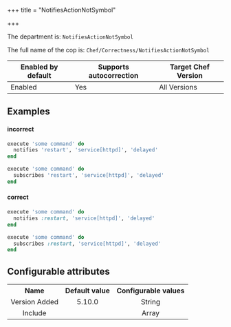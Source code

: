 +++
title = "NotifiesActionNotSymbol"

+++

<!-- This content is automatically generated. See https://github.com/chef/chef-web-docs/blob/main/generated/README.md -->

The department is: `NotifiesActionNotSymbol`

The full name of the cop is: `Chef/Correctness/NotifiesActionNotSymbol`

| Enabled by default | Supports autocorrection | Target Chef Version |
| --- | --- | --- |
| Enabled | Yes | All Versions |

## Examples


#### incorrect

```ruby
execute 'some command' do
  notifies 'restart', 'service[httpd]', 'delayed'
end

execute 'some command' do
  subscribes 'restart', 'service[httpd]', 'delayed'
end
```

#### correct

```ruby
execute 'some command' do
  notifies :restart, 'service[httpd]', 'delayed'
end

execute 'some command' do
  subscribes :restart, 'service[httpd]', 'delayed'
end
```

## Configurable attributes

<table>
<tbody><tr>
<th>Name</th>
<th>Default value</th>
<th>Configurable values</th>
</tr>
<tr>
<td style="text-align:center">Version Added</td>
<td style="text-align:center">5.10.0</td>
<td style="text-align:center">String</td>
</tr>
<tr><td style="text-align:center">Include</td>
<td style="text-align:center"><ul>
</ul>
</td>
<td style="text-align:center">Array</td>
</tr></tbody></table>
